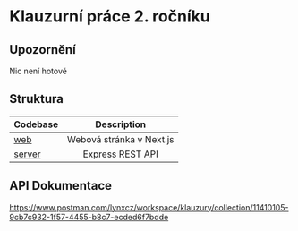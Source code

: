 # Klauzurní práce 2. ročníku

## Upozornění

Nic není hotové

## Struktura

| Codebase               |   Description    |
| :--------------------- | :--------------: |
| [web](web)             | Webová stránka v Next.js  |
| [server](server)       |     Express REST API     |

## API Dokumentace

https://www.postman.com/lynxcz/workspace/klauzury/collection/11410105-9cb7c932-1f57-4455-b8c7-ecded6f7bdde
